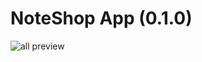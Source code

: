 # NoteShop App (0.1.0)


![all preview](https://github.com/manumiguezz/NoteShop-App/assets/111899370/38cbb9fb-6c60-4fb8-bda6-f965698fa924)
